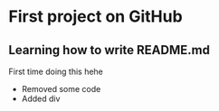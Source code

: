 # First project on GitHub

## Learning how to write README.md
First time doing this hehe

- Removed some code
- Added div
